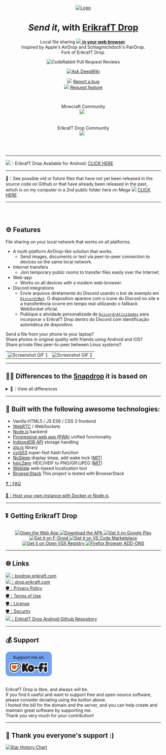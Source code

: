 <div align="center">
  <a href="https://github.com/erikraft/Drop">
    <img src="https://biodrop.erikraft.com/images/Logo.png" alt="Logo" width="150" height="150">
  </a>

  <h1><em>Send it</em>, with <a href="https://drop.erikraft.com/">ErikrafT Drop</a></h1>

  <p>
    Local file sharing <a href="https://drop.erikraft.com/"> <img src="https://biodrop.erikraft.com/images/Logo.png" width="14px" style="display:inline;"> <strong>in your web browser</strong></a>.<br>
    Inspired by Apple's AirDrop and Schlagmichdoch's PairDrop.<br>
    Fork of ErikrafT Drop.
  </p>

  <p>
    <img src="https://img.shields.io/coderabbit/prs/github/erikraft/Drop?utm_source=oss&utm_medium=github&utm_campaign=erikraft%2FDrop&labelColor=171717&color=FF570A&link=https%3A%2F%2Fcoderabbit.ai&label=CodeRabbit+Reviews" alt="CodeRabbit Pull Request Reviews">
  </p>

[![Ask DeepWiki](https://deepwiki.com/badge.svg)](https://deepwiki.com/erikraft/Drop)

  <p>
    <img src="https://biodrop.erikraft.com/images/Logo.png" width="14px" style="display:inline;"> <a href="https://github.com/erikraft/Drop/issues">Report a bug</a><br />
    <img src="https://biodrop.erikraft.com/images/Logo.png" width="14px" style="display:inline;"> <a href="https://github.com/erikraft/Drop/issues">Request feature</a>
  </p>
</div>

<br>

<p align="center">
 	  Minecraft Community<br>
 	  <a href="https://discord.gg/8ErMwRy4aj"><img src="https://img.shields.io/discord/1121464803941171270?label=discord&style=flat-square&color=5a66f6"></a>
	  &nbsp;
<br>
<br>
<br>
ErikrafT Drop Community
<br>
 	  <a href="https://discord.gg/KWvqwRxjnA"><img src="https://img.shields.io/discord/1372342747494613032?label=discord&style=flat-square&color=5a66f6"></a>
	  &nbsp;
<br>

</p>

<br>
<br>

---

<img src="https://developer.android.com/static/images/robot-tiny.png" width="20px" style="display:inline;">｜ErikrafT Drop Available for Android: [CLICK HERE](https://github.com/erikraft/Drop-Android)

---

🔮｜See possible old or future files that have not yet been released in the source code on Github or that have already been released in the past, which is on my computer in a 2nd public folder here on Mega <img src="https://biodrop.erikraft.com/images/Logo.png" width="14px" style="display:inline;"> [CLICK HERE](https://mega.nz/folder/kgJj2DTQ#uov-pmvrn3ebMdQkLvtdPQ)

---

<br>
<br>

## ⚙️ Features
File sharing on your local network that works on all platforms.

- A multi-platform AirDrop-like solution that works.
  - Send images, documents or text via peer-to-peer connection to devices on the same local network.
- Internet transfers
  - Join temporary public rooms to transfer files easily over the Internet.
- Web-app
  - Works on all devices with a modern web-browser.
- Discord integrations
  - Envie arquivos diretamente do Discord usando o bot de exemplo em [`Discord/Bot`](Discord/Bot/README.md). O dispositivo aparece com o ícone do Discord no site e a transferência ocorre em tempo real utilizando o fallback WebSocket oficial.
  - Publique a atividade personalizada de [`Discord/Atividades`](Discord/Atividades/README.md) para incorporar o ErikrafT Drop dentro do Discord com identificação automática de dispositivo.

Send a file from your phone to your laptop?
<br>Share photos in original quality with friends using Android and iOS?
<br>Share private files peer-to-peer between Linux systems?

<table>
  <tr>
    <td><img src="docs/erikraft-drop_screenshot_mobile1.gif" alt="Screenshot GIF 1" width="300"/></td>
    <td><img src="docs/erikraft-drop_screenshot_mobile2.gif" alt="Screenshot GIF 2" width="300"/></td>
  </tr>
</table>

---

## 🎨🔀 Differences to the [Snapdrop](https://github.com/RobinLinus/snapdrop) it is based on
<details><summary>👀｜View all differences</summary>

### 📶 Paired Devices and Public Rooms — Internet Transfer
* Transfer files over the Internet between paired devices or by entering temporary public rooms.
* Connect to devices in complex network environments (public Wi-Fi, company network, iCloud Private Relay, VPN, etc.).
* Connect to devices on your mobile hotspot.
* Devices outside of your local network that are behind a NAT are auto-connected via the ErikrafT Drop TURN server.
* Devices from the local network, in the same public room, or previously paired are shown.

#### 🔐 Persistent Device Pairing

Always connect to known devices

* Pair devices via a 6-digit code or a QR-Code.
* Paired devices always find each other via shared secrets independently of their local network.
* Pairing is persistent. You find your devices even after reopening ErikrafT Drop.
* You can edit and unpair devices easily.

#### 🌎 Temporary Public Rooms

Connect to others in complex network situations, or over the Internet.

* Enter a public room via a 5-letter code or a QR-code.
* Enter a public room to temporarily connect to devices outside your local network.
* All devices in the same public room see each other.
* Public rooms are temporary. Closing ErikrafT Drop  leaves all rooms.

### ✨ [Improved UI for Sending/Receiving Files](https://github.com/RobinLinus/snapdrop/issues/560)
* Files are transferred after a request is accepted. Files are auto-downloaded upon completing a transfer, if possible.
* Multiple files are downloaded as a ZIP file
* Download, share or save to gallery via the "Share" menu on Android and iOS.
* Multiple files are transferred at once with an overall progress indicator.

### 💬 Send Files or Text Directly From Share Menu, Context Menu or CLI
* [Send files directly from context menu on Ubuntu (using Nautilus)](docs/how-to.md#send-multiple-files-and-directories-directly-from-context-menu-on-ubuntu-using-nautilus)
* [Send files directly from the context menu on Windows](docs/how-to.md#send-files-directly-from-context-menu-on-windows)
* [Send directly from the "Share" menu on iOS](docs/how-to.md#send-directly-from-share-menu-on-ios)
* [Send directly from the "Share" menu on Android](docs/how-to.md#send-directly-from-share-menu-on-android)
* [Send directly via the command-line interface](docs/how-to.md#send-directly-via-command-line-interface)

### 🌱 Other Changes
* Change your display name to easily differentiate your devices.
* [Paste files/text and choose the recipient afterwards ](https://github.com/RobinLinus/snapdrop/pull/534)
* [Prevent devices from sleeping on file transfer](https://github.com/RobinLinus/snapdrop/pull/413)
* Warn user before ErikrafT Drop is closed on file transfer
* Open ErikrafT Drop on multiple tabs simultaneously (Thanks [@willstott101](https://github.com/willstott101))
* [Video and audio preview](https://github.com/RobinLinus/snapdrop/pull/455) (Thanks [@victorwads](https://github.com/victorwads))
* Switch theme back to auto/system after dark or light mode is on
* Node-only implementation (Thanks [@Bellisario](https://github.com/Bellisario))
* Auto-restart on error (Thanks [@KaKi87](https://github.com/KaKi87))
* Lots of stability fixes (Thanks [@MWY001](https://github.com/MWY001) [@skiby7](https://github.com/skiby7) and [@willstott101](https://github.com/willstott101))
* To host ErikrafT Drop on your local network (e.g. on Raspberry Pi): [All peers connected with private IPs are discoverable by each other](https://github.com/RobinLinus/snapdrop/pull/558)
* When hosting ErikrafT Drop yourself, you can [set your own STUN/TURN servers](docs/host-your-own.md#specify-stunturn-servers)
* Translations.

</details>

---

## 🔨 Built with the following awesome technologies:
* Vanilla HTML5 / JS ES6 / CSS 3 frontend
* [WebRTC](http://webrtc.org/) / WebSockets
* [Node.js](https://nodejs.org/en/) backend
* [Progressive web app (PWA)](https://en.wikipedia.org/wiki/Progressive_web_app) unified functionality
* [IndexedDB API](https://developer.mozilla.org/en-US/docs/Web/API/IndexedDB_API) storage handling
* [zip.js](https://gildas-lormeau.github.io/zip.js/) library
* [cyrb53](https://github.com/bryc/code/blob/master/jshash/experimental/cyrb53.js) super-fast hash function
* [NoSleep](https://github.com/richtr/NoSleep.js) display sleep, add wake lock ([MIT](licenses/MIT-NoSleep))
* [heic2any](https://github.com/alexcorvi/heic2any) HEIC/HEIF to PNG/GIF/JPEG ([MIT](licenses/MIT-heic2any))
* [Weblate](https://weblate.org/) web-based localization tool
* [BrowserStack](https://www.browserstack.com/) This project is tested with BrowserStack

[❓｜FAQ](docs/faq.md)

[📡｜Host your own instance with Docker or Node.js](docs/host-your-own.md).

---

## ⏬ Getting ErikrafT Drop

<div align="center" style="display: inline_block; gap: 10px;"><br>
  <a href="https://drop.erikraft.com/" target="_blank">
    <img alt="Open the Web App" style="height: 80px;" src="https://i.imgur.com/9uq39iu.png">
  </a>
  <a href="https://github.com/erikraft/Drop-Android/releases/latest/download/Drop-Android.apk" target="_blank">
    <img alt="Download the APK" style="height: 80px;" src="https://i.imgur.com/nxlokSi.png">
  </a>
  <a href="https://play.google.com/store/apps/details?id=com.erikraft.drop" target="_blank">
    <img alt="Get it on Google Play" height="80" src="https://play.google.com/intl/en_us/badges/static/images/badges/en_badge_web_generic.png">
  </a>
  <a href="https://f-droid.org/en/packages/com.erikraft.drop/" target="_blank">
    <img alt="Get it on F-Droid" height="80" src="https://fdroid.gitlab.io/artwork/badge/get-it-on.png">
  </a>
  <a href="https://marketplace.visualstudio.com/items?itemName=ErikrafT.erikraft-drop" target="_blank">
    <img alt="Get it on VS Code Marketplace" style="height: 80px;" src="https://i.imgur.com/fBWr0lN.png">
  </a>
  <a href="https://open-vsx.org/extension/ErikrafT/erikraft-drop" target="_blank">
    <img alt="Get it on Open VSX Registry" style="height: 80px;" src="https://i.imgur.com/1OJsWQz.png">
  </a>
  <a href="https://addons.mozilla.org/pt-BR/firefox/addon/erikraft-drop/" target="_blank">
    <img alt="Firefox Browser ADD-ONS" style="height: 80px;" src="https://i.imgur.com/2MubKYT.png">
  </a>
</div>

---

## 🌐 Links

[<img src="https://biodrop.erikraft.com/images/Logo.png" width="20px" style="display:inline;">｜biodrop.erikraft.com](https://biodrop.erikraft.com/)
<br />
[<img src="https://biodrop.erikraft.com/images/Logo.png" width="20px" style="display:inline;">｜drop.erikraft.com](https://drop.erikraft.com/)
<br />
[🛡️｜Privacy Policy](https://drop.erikraft.com/privacy-policy.html)
<br />
[🛡️｜Terms of Use](https://drop.erikraft.com/terms-of-use.html)
<br />
[🛡️｜License](https://github.com/erikraft/Drop/blob/master/LICENSE)
<br />
[🛡️｜Security](https://github.com/erikraft/Drop/blob/master/SECURITY.md)
<br />
[<img src="https://developer.android.com/static/images/robot-tiny.png" width="20px" style="display:inline;">｜ErikrafT Drop Android Github Repository](https://github.com/erikraft/Drop-Android)
<br />

---

## 💰 Support
<a href="https://ko-fi.com/erikraft" target="_blank">
<img src="./public/images/Donate With Ko-fi.png" width="150" alt="Donate"/>
</a>
<br />
<br />

ErikrafT Drop is libre, and always will be. \
If you find it useful and want to support free and open-source software, please consider donating using the button above. \
I footed the bill for the domain and the server, and you can help create and maintain great software by supporting me. \
Thank you very much for your contribution!

---

## 🙏 Thank you everyone's support :)

<a href="https://www.star-history.com/#erikraft/Drop&Date">
 <picture>
   <source media="(prefers-color-scheme: dark)" srcset="https://api.star-history.com/svg?repos=erikraft/Drop&type=Date&theme=dark" />
   <source media="(prefers-color-scheme: light)" srcset="https://api.star-history.com/svg?repos=erikraft/Drop&type=Date" />
   <img alt="Star History Chart" src="https://api.star-history.com/svg?repos=erikraft/Drop&type=Date" />
 </picture>
</a>